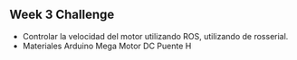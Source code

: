 ## Week 3 Challenge
- Controlar la velocidad del motor utilizando ROS, utilizando de rosserial. 
- Materiales 
Arduino Mega
Motor DC
Puente H
